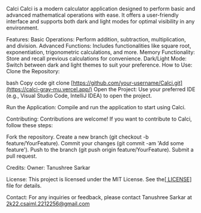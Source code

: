 Calci
Calci is a modern calculator application designed to perform basic and advanced mathematical operations with ease. It offers a user-friendly interface and supports both dark and light modes for optimal visibility in any environment.

Features:
Basic Operations: Perform addition, subtraction, multiplication, and division.
Advanced Functions: Includes functionalities like square root, exponentiation, trigonometric calculations, and more.
Memory Functionality: Store and recall previous calculations for convenience.
Dark/Light Mode: Switch between dark and light themes to suit your preference.
How to Use:
Clone the Repository:

bash
Copy code
git clone [https://github.com/your-username/Calci.git](https://calci-gray-mu.vercel.app/)
Open the Project:
Use your preferred IDE (e.g., Visual Studio Code, IntelliJ IDEA) to open the project.

Run the Application:
Compile and run the application to start using Calci.

Contributing:
Contributions are welcome! If you want to contribute to Calci, follow these steps:

Fork the repository.
Create a new branch (git checkout -b feature/YourFeature).
Commit your changes (git commit -am 'Add some feature').
Push to the branch (git push origin feature/YourFeature).
Submit a pull request.

Credits:
Owner: Tanushree Sarkar

License:
This project is licensed under the MIT License. See the[[ LICENSE]](https://github.com/TanushreeSarkar/OIBSIP2/blob/main/MIT%20License) file for details.

Contact:
For any inquiries or feedback, please contact Tanushree Sarkar at 2k22.csaiml.2212256@gmail.com
